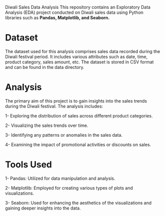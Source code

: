 Diwali Sales Data Analysis
This repository contains an Exploratory Data Analysis (EDA) project conducted on Diwali sales data using Python libraries such as **Pandas, Matplotlib, and Seaborn.**

# Dataset
The dataset used for this analysis comprises sales data recorded during the Diwali festival period. It includes various attributes such as date, time, product category, sales amount, etc. The dataset is stored in CSV format and can be found in the data directory.

# Analysis
The primary aim of this project is to gain insights into the sales trends during the Diwali festival. The analysis includes:

1- Exploring the distribution of sales across different product categories.

2- Visualizing the sales trends over time.

3- Identifying any patterns or anomalies in the sales data.

4- Examining the impact of promotional activities or discounts on sales.

# Tools Used
1-  Pandas: Utilized for data manipulation and analysis.

2- Matplotlib: Employed for creating various types of plots and visualizations.

3- Seaborn: Used for enhancing the aesthetics of the visualizations and gaining deeper insights into the data.


